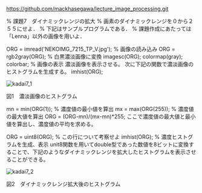 https://github.com/mackhasegawa/lecture_image_processing.git

% 課題7　ダイナミックレンジの拡大
% 画素のダイナミックレンジを０から２５５にせよ． 
% 下記はサンプルプログラムである． 
% 課題作成にあたっては「Lenna」以外の画像を用いよ． 

ORG = imread('NEKOIMG_7215_TP_V.jpg'); % 画像の読み込み
ORG = rgb2gray(ORG); % 白黒濃淡画像に変換
imagesc(ORG); colormap(gray); colorbar; % 画像の表示
濃淡画像を表示させる。
次に下記の関数で濃淡画像のヒストグラムを生成する。
imhist(ORG);

![kadai7_1](https://user-images.githubusercontent.com/28531844/28506055-6fda7ba0-7063-11e7-8bc6-fe48c5198b4d.png)

図1　濃淡画像のヒストグラム

mn = min(ORG(1)); % 濃度値の最小値を算出
mx = max(ORG(255)); % 濃度値の最大値を算出
ORG = (ORG-mn)/(mx-mn)*255;
ここで濃度値の最大値と最小値を算出し、濃度値の平均を求める。

ORG = uint8(ORG); % この行について考察せよ
imhist(ORG); % 濃度ヒストグラムを生成、表示
unit8関数を用いてdouble型であった数値を8ビットに変換することで、下記のようなダイナミックレンジを拡大したヒストグラムを表示させることができる。

![kadai7_2](https://user-images.githubusercontent.com/28531844/28506071-8dc6c54c-7063-11e7-93e7-f2d94fe40af3.png)

図2　ダイナミックレンジ拡大後のヒストグラム
